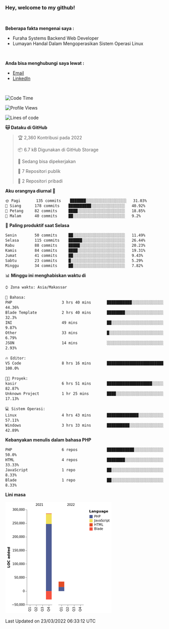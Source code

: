 <h3>Hey, welcome to my github!</h3>

<br>

<p><strong>Beberapa fakta mengenai saya :</strong></p>

<ul>
  <li>Furaha Systems Backend Web Developer</li>
  <li>Lumayan Handal Dalam Mengoperasikan Sistem Operasi Linux</li>
</ul>

<br>

<p><strong>Anda bisa menghubungi saya lewat :</strong></p>

<ul>
  <li><a href="mailto:renaldiapriyanto419@gmail.com">Email</a></li>
  <li><a href="https://www.linkedin.com/in/renaldi-kadang-314314206/">LinkedIn</a></li>
</ul>

<br>

<!--START_SECTION:waka-->
![Code Time](http://img.shields.io/badge/Code%20Time-44%20hrs%2025%20mins-blue)

![Profile Views](http://img.shields.io/badge/Profil%20dilihat-9-blue)

![Lines of code](https://img.shields.io/badge/Sejak%20Hello%20World%20aku%20telah%20menulis-290%20Thousand%20baris%20kode-blue)

**🐱 Dataku di GitHub** 

> 🏆 2,360 Kontribusi pada 2022
 > 
> 📦 6.7 kB Digunakan di GitHub Storage 
 > 
> 💼 Sedang bisa dipekerjakan
 > 
> 📜 7 Repositori publik 
 > 
> 🔑 2 Repositori pribadi  
 > 
**Aku orangnya diurnal 🐤** 

```text
🌞 Pagi       135 commits    ███████░░░░░░░░░░░░░░░░░░   31.03% 
🌆 Siang      178 commits    ██████████░░░░░░░░░░░░░░░   40.92% 
🌃 Petang     82 commits     ████░░░░░░░░░░░░░░░░░░░░░   18.85% 
🌙 Malam      40 commits     ██░░░░░░░░░░░░░░░░░░░░░░░   9.2%

```
📅 **Paling produktif saat Selasa** 

```text
Senin        50 commits     ██░░░░░░░░░░░░░░░░░░░░░░░   11.49% 
Selasa       115 commits    ██████░░░░░░░░░░░░░░░░░░░   26.44% 
Rabu         88 commits     █████░░░░░░░░░░░░░░░░░░░░   20.23% 
Kamis        84 commits     ████░░░░░░░░░░░░░░░░░░░░░   19.31% 
Jumat        41 commits     ██░░░░░░░░░░░░░░░░░░░░░░░   9.43% 
Sabtu        23 commits     █░░░░░░░░░░░░░░░░░░░░░░░░   5.29% 
Minggu       34 commits     ██░░░░░░░░░░░░░░░░░░░░░░░   7.82%

```


📊 **Minggu ini menghabiskan waktu di** 

```text
⌚︎ Zona waktu: Asia/Makassar

💬 Bahasa: 
PHP                      3 hrs 40 mins       ███████████░░░░░░░░░░░░░░   44.36% 
Blade Template           2 hrs 40 mins       ████████░░░░░░░░░░░░░░░░░   32.3% 
INI                      49 mins             ██░░░░░░░░░░░░░░░░░░░░░░░   9.87% 
Other                    33 mins             █░░░░░░░░░░░░░░░░░░░░░░░░   6.79% 
JSON                     14 mins             ░░░░░░░░░░░░░░░░░░░░░░░░░   2.93%

🔥 Editor: 
VS Code                  8 hrs 16 mins       █████████████████████████   100.0%

🐱‍💻 Proyek: 
kasir                    6 hrs 51 mins       ████████████████████░░░░░   82.87% 
Unknown Project          1 hr 25 mins        ████░░░░░░░░░░░░░░░░░░░░░   17.13%

💻 Sistem Operasi: 
Linux                    4 hrs 43 mins       ██████████████░░░░░░░░░░░   57.11% 
Windows                  3 hrs 33 mins       ██████████░░░░░░░░░░░░░░░   42.89%

```

**Kebanyakan menulis dalam bahasa PHP** 

```text
PHP                      6 repos             ████████████░░░░░░░░░░░░░   50.0% 
HTML                     4 repos             ████████░░░░░░░░░░░░░░░░░   33.33% 
JavaScript               1 repo              ██░░░░░░░░░░░░░░░░░░░░░░░   8.33% 
Blade                    1 repo              ██░░░░░░░░░░░░░░░░░░░░░░░   8.33%

```


**Lini masa**

![Chart not found](https://raw.githubusercontent.com/Sylent-Sys/Sylent-Sys/main/charts/bar_graph.png) 


 Last Updated on 23/03/2022 06:33:12 UTC
<!--END_SECTION:waka-->
